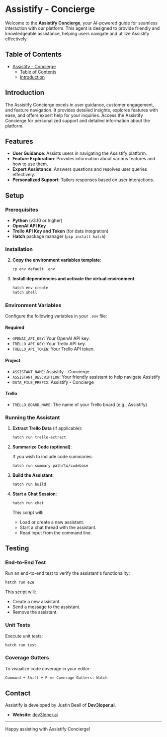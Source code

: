 # Assistify - Concierge

Welcome to the **Assistify Concierge**, your AI-powered guide for seamless interaction with our platform. This agent is designed to provide friendly and knowledgeable assistance, helping users navigate and utilize Assistify effectively.

## Table of Contents

- [Assistify - Concierge](#assistify---concierge)
  - [Table of Contents](#table-of-contents)
  - [Introduction](#introduction)

## Introduction

The Assistify Concierge excels in user guidance, customer engagement, and feature navigation. It provides detailed insights, explores features with ease, and offers expert help for your inquiries. Access the Assistify Concierge for personalized support and detailed information about the platform.

## Features

- **User Guidance**: Assists users in navigating the Assistify platform.
- **Feature Exploration**: Provides information about various features and how to use them.
- **Expert Assistance**: Answers questions and resolves user queries effectively.
- **Personalized Support**: Tailors responses based on user interactions.

## Setup

### Prerequisites

- **Python** (v3.10 or higher)
- **OpenAI API Key**
- **Trello API Key and Token** (for data integration)
- **Hatch** package manager (`pip install hatch`)

### Installation


2. **Copy the environment variables template**:

   ```bash
   cp env.default .env
   ```

3. **Install dependencies and activate the virtual environment**:

   ```bash
   hatch env create
   hatch shell
   ```

### Environment Variables

Configure the following variables in your `.env` file:

#### Required

- `OPENAI_API_KEY`: Your OpenAI API key.
- `TRELLO_API_KEY`: Your Trello API key.
- `TRELLO_API_TOKEN`: Your Trello API token.

#### Project

- `ASSISTANT_NAME`: Assistify - Concierge
- `ASSISTANT_DESCRIPTION`: Your friendly assistant to help navigate Assistify
- `DATA_FILE_PREFIX`: Assistify - Concierge

#### Trello

- `TRELLO_BOARD_NAME`: The name of your Trello board (e.g., Assistify)


### Running the Assistant

1. **Extract Trello Data** (if applicable):

   ```bash
   hatch run trello-extract
   ```

2. **Summarize Code (optional)**:

   If you wish to include code summaries:

   ```bash
   hatch run summary path/to/codebase
   ```

3. **Build the Assistant**:

   ```bash
   hatch run build
   ```

4. **Start a Chat Session**:

   ```bash
   hatch run chat
   ```

   This script will:

   - Load or create a new assistant.
   - Start a chat thread with the assistant.
   - Read input from the command line.

## Testing

### End-to-End Test

Run an end-to-end test to verify the assistant's functionality:

```bash
hatch run e2e
```

This script will:

- Create a new assistant.
- Send a message to the assistant.
- Remove the assistant.

### Unit Tests

Execute unit tests:

```bash
hatch run test
```

### Coverage Gutters

To visualize code coverage in your editor:

```bash
Command + Shift + P => Coverage Gutters: Watch
```


## Contact

Assistify is developed by Justin Beall of **Dev3loper.ai**.

- **Website**: [dev3loper.ai](https://www.dev3loper.ai)

---

Happy assisting with Assistify Concierge!
